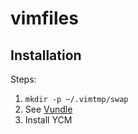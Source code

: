 vimfiles
========

Installation
------

Steps:

1. `mkdir -p ~/.vimtmp/swap`
2. See [Vundle](https://github.com/VundleVim/Vundle.vim)
3. Install YCM
